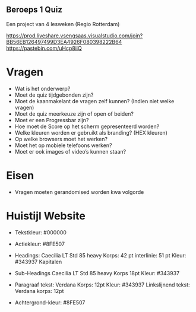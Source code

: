 ## Beroeps 1 Quiz
Een project van 4 lesweken (Regio Rotterdam)


https://prod.liveshare.vsengsaas.visualstudio.com/join?BB56EB126497499D3EA4926F080398222B64
https://pastebin.com/uHcp8iiQ

# Vragen

*	Wat is het onderwerp?
*	Moet de quiz tijdgebonden zijn?
*	Moet de kaanmakelant de vragen zelf kunnen? (Indien niet welke vragen)
*	Moet de quiz meerkeuze zijn of open of beiden?
*	Moet er een Progressbar zijn?
*	Hoe moet de Score op het scherm gepresenteerd worden?
*	Welke kleuren worden er gebruikt als branding? (HEX kleuren)
*	Op welke browsers moet het werken?
*	Moet het op mobiele telefoons werken?
*	Moet er ook images of video’s kunnen staan? 

# Eisen

* Vragen moeten gerandomised worden kwa volgorde

# Huistijl Website

* Tekstkleur: #000000
* Actiekleur: #8FE507

* Headings: 
  Caecilia LT Std
  85 heavy
  Korps: 42 pt
  interlinie: 51 pt
  Kleur: #343937
  Kapitalen

* Sub-Headings
  Caecilia LT Std
  85 heavy
  Korps 18pt
  Kleur: #343937

* Paragraaf tekst:
  Verdana
  Korps: 12pt
  Kleur: #343937
  Linkslijnend
  tekst: Verdana
  korps: 12pt
  
 * Achtergrond-kleur:
   #8FE507
